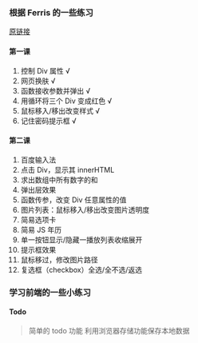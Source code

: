 ### 根据 Ferris 的一些练习

[原链接](http://www.fgm.cc/learn/)

#### 第一课

1. 控制 Div 属性 √
2. 网页换肤 √
3. 函数接收参数并弹出 √
4. 用循环将三个 Div 变成红色 √
5. 鼠标移入/移出改变样式 √
6. 记住密码提示框 √

#### 第二课

1. 百度输入法
2. 点击 Div，显示其 innerHTML
3. 求出数组中所有数字的和
4. 弹出层效果
5. 函数传参，改变 Div 任意属性的值
6. 图片列表：鼠标移入/移出改变图片透明度
7. 简易选项卡
8. 简易 JS 年历
9. 单一按钮显示/隐藏一播放列表收缩展开
10. 提示框效果
11. 鼠标移过，修改图片路径
12. 复选框（checkbox）全选/全不选/返选

### 学习前端的一些小练习

#### Todo

> 简单的 todo 功能
> 利用浏览器存储功能保存本地数据
